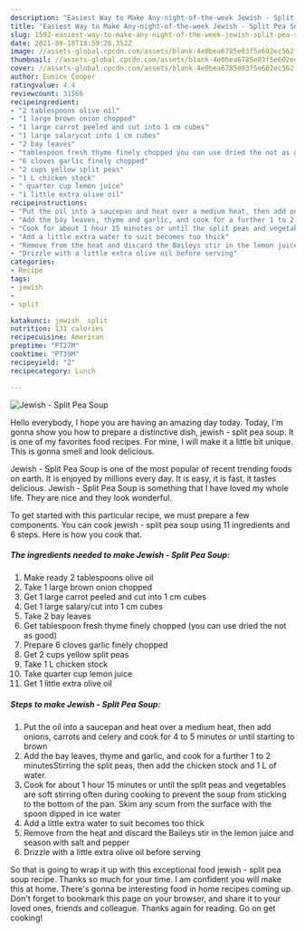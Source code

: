 ```yaml
---
description: "Easiest Way to Make Any-night-of-the-week Jewish - Split Pea Soup"
title: "Easiest Way to Make Any-night-of-the-week Jewish - Split Pea Soup"
slug: 1592-easiest-way-to-make-any-night-of-the-week-jewish-split-pea-soup
date: 2021-08-18T18:59:28.352Z
image: //assets-global.cpcdn.com/assets/blank-4e0bea6785e03f5e602ec562f230caae08da540cada707380b4fe1bbebba43da.png
thumbnail: //assets-global.cpcdn.com/assets/blank-4e0bea6785e03f5e602ec562f230caae08da540cada707380b4fe1bbebba43da.png
cover: //assets-global.cpcdn.com/assets/blank-4e0bea6785e03f5e602ec562f230caae08da540cada707380b4fe1bbebba43da.png
author: Eunice Cooper
ratingvalue: 4.4
reviewcount: 31566
recipeingredient:
- "2 tablespoons olive oil"
- "1 large brown onion chopped"
- "1 large carrot peeled and cut into 1 cm cubes"
- "1 large salarycut into 1 cm cubes"
- "2 bay leaves"
- "tablespoon fresh thyme finely chopped you can use dried the not as good"
- "6 cloves garlic finely chopped"
- "2 cups yellow split peas"
- "1 L chicken stock"
- " quarter cup lemon juice"
- "1 little extra olive oil"
recipeinstructions:
- "Put the oil into a saucepan and heat over a medium heat, then add onions, carrots and celery and cook for 4 to 5 minutes or until starting to brown"
- "Add the bay leaves, thyme and garlic, and cook for a further 1 to 2 minutesStirring the split peas, then add the chicken stock and 1 L of water."
- "Cook for about 1 hour 15 minutes or until the split peas and vegetables are soft stirring often during cooking to prevent the soup from sticking to the bottom of the pan. Skim any scum from the surface with the spoon dipped in ice water"
- "Add a little extra water to suit becomes too thick"
- "Remove from the heat and discard the Baileys stir in the lemon juice and season with salt and pepper"
- "Drizzle with a little extra olive oil before serving"
categories:
- Recipe
tags:
- jewish
- 
- split

katakunci: jewish  split 
nutrition: 131 calories
recipecuisine: American
preptime: "PT27M"
cooktime: "PT39M"
recipeyield: "2"
recipecategory: Lunch

---
```



![Jewish - Split Pea Soup](//assets-global.cpcdn.com/assets/blank-4e0bea6785e03f5e602ec562f230caae08da540cada707380b4fe1bbebba43da.png)

Hello everybody, I hope you are having an amazing day today. Today, I'm gonna show you how to prepare a distinctive dish, jewish - split pea soup. It is one of my favorites food recipes. For mine, I will make it a little bit unique. This is gonna smell and look delicious.

Jewish - Split Pea Soup is one of the most popular of recent trending foods on earth. It is enjoyed by millions every day. It is easy, it is fast, it tastes delicious. Jewish - Split Pea Soup is something that I have loved my whole life. They are nice and they look wonderful.




To get started with this particular recipe, we must prepare a few components. You can cook jewish - split pea soup using 11 ingredients and 6 steps. Here is how you cook that.

<!--inarticleads1-->

##### The ingredients needed to make Jewish - Split Pea Soup:

1. Make ready 2 tablespoons olive oil
1. Take 1 large brown onion chopped
1. Get 1 large carrot peeled and cut into 1 cm cubes
1. Get 1 large salary/cut into 1 cm cubes
1. Take 2 bay leaves
1. Get tablespoon fresh thyme finely chopped (you can use dried the not as good)
1. Prepare 6 cloves garlic finely chopped
1. Get 2 cups yellow split peas
1. Take 1 L chicken stock
1. Take  quarter cup lemon juice
1. Get 1 little extra olive oil




<!--inarticleads2-->

##### Steps to make Jewish - Split Pea Soup:

1. Put the oil into a saucepan and heat over a medium heat, then add onions, carrots and celery and cook for 4 to 5 minutes or until starting to brown
1. Add the bay leaves, thyme and garlic, and cook for a further 1 to 2 minutesStirring the split peas, then add the chicken stock and 1 L of water.
1. Cook for about 1 hour 15 minutes or until the split peas and vegetables are soft stirring often during cooking to prevent the soup from sticking to the bottom of the pan. Skim any scum from the surface with the spoon dipped in ice water
1. Add a little extra water to suit becomes too thick
1. Remove from the heat and discard the Baileys stir in the lemon juice and season with salt and pepper
1. Drizzle with a little extra olive oil before serving




So that is going to wrap it up with this exceptional food jewish - split pea soup recipe. Thanks so much for your time. I am confident you will make this at home. There's gonna be interesting food in home recipes coming up. Don't forget to bookmark this page on your browser, and share it to your loved ones, friends and colleague. Thanks again for reading. Go on get cooking!
